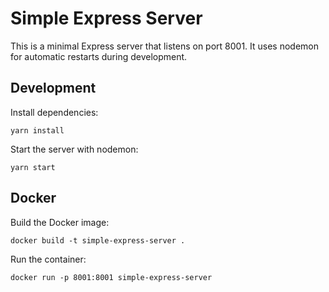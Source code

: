 # Simple Express Server

This is a minimal Express server that listens on port 8001. It uses nodemon for automatic restarts during development.

## Development

Install dependencies:

```
yarn install
```

Start the server with nodemon:

```
yarn start
```

## Docker

Build the Docker image:

```
docker build -t simple-express-server .
```

Run the container:

```
docker run -p 8001:8001 simple-express-server
```
